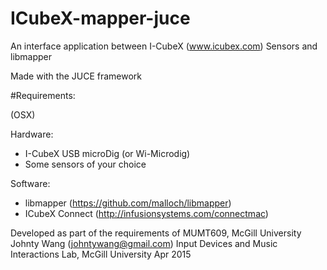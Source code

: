 # ICubeX-mapper-juce

An interface application between I-CubeX (www.icubex.com) Sensors and libmapper

Made with the JUCE framework

#Requirements:

(OSX)

Hardware:
- I-CubeX USB microDig (or Wi-Microdig)
- Some sensors of your choice

Software:
- libmapper (https://github.com/malloch/libmapper)
- ICubeX Connect (http://infusionsystems.com/connectmac)

Developed as part of the requirements of MUMT609, McGill University
Johnty Wang (johntywang@gmail.com)
Input Devices and Music Interactions Lab, McGill University
Apr 2015
